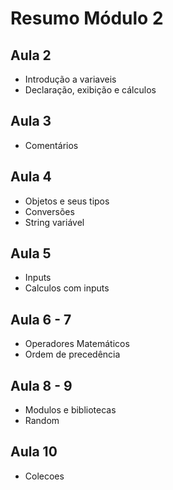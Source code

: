 # Resumo Módulo 2

## Aula 2

- Introdução a variaveis
- Declaração, exibição e cálculos

## Aula 3

- Comentários

## Aula 4

- Objetos e seus tipos
- Conversões
- String variável

## Aula 5

- Inputs
- Calculos com inputs

## Aula 6 - 7

- Operadores Matemáticos
- Ordem de precedência

## Aula 8 - 9

- Modulos e bibliotecas
- Random

## Aula 10

- Colecoes